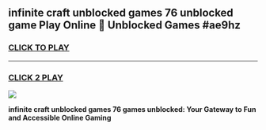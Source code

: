 
## infinite craft unblocked games 76 unblocked game Play Online 👋 Unblocked Games #ae9hz
<h3>
<a href="https://premium.freeplayer.one?title=infinite_craft_unblocked_games_76&ref=21F">CLICK TO PLAY</a></h3>
<hr>

<h3>
<a href="https://premium.freeplayer.one?title=infinite_craft_unblocked_games_76&ref=21F">CLICK 2 PLAY</a>
  
</h3>

<a href="https://premium.freeplayer.one?title=infinite_craft_unblocked_games_76&ref=21F/"><img src="https://clearcache.store/games.png"></a>


**infinite craft unblocked games 76 games unblocked: Your Gateway to Fun and Accessible Online Gaming**
